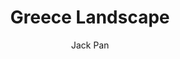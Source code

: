 ---
layout: '../../layouts/MarkdownPost.astro'
title: 'Greece Landscape'
pubDate: 2023-07-07
description: 'Thessaloniki ｜ Athens'
author: 'Jack Pan'
cover:
    url: 'https://raw.githubusercontent.com/kinshingpoon/images/main/blog-imgs/202307072011177.png'
    square: 'https://raw.githubusercontent.com/kinshingpoon/images/main/blog-imgs/202307072011177.png'
    alt: 'cover'
tags: ["随手记"]
theme: 'light'
featured: true
---